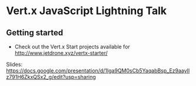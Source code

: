 # Vert.x JavaScript Lightning Talk

## Getting started
* Check out the Vert.x Start projects available for http://www.jetdrone.xyz/vertx-starter/

Slides: https://docs.google.com/presentation/d/1Iga9QM0sCb5YaqabBsp_Ez9aayIlz791H6ZkxQSx2_g/edit?usp=sharing
